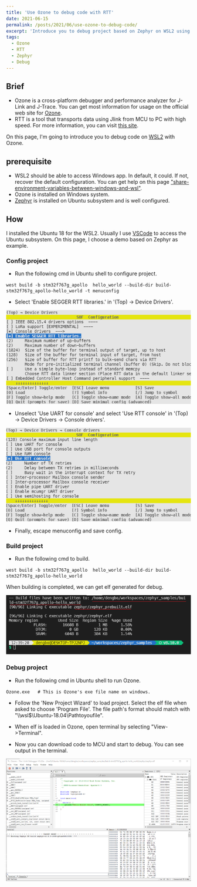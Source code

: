 ```yaml
---
title: 'Use Ozone to debug code with RTT'
date: 2021-06-15
permalink: /posts/2021/06/use-ozone-to-debug-code/
excerpt: 'Introduce you to debug project based on Zephyr on WSL2 using Ozone with RTT.'
tags:
  - Ozone
  - RTT
  - Zephyr
  - Debug
---
```


## Brief

* Ozone is a cross-platform debugger and performance analyzer for J-Link and J-Trace. You can get most information for usage on the official web site for [Ozone](https://www.segger.com/products/development-tools/ozone-j-link-debugger/).
* RTT is a tool that transports data using Jlink from MCU to PC with high speed. For more information, you can visit [this site](https://www.segger.com/products/debug-probes/j-link/technology/about-real-time-transfer/).  

On this page, I'm going to introduce you to debug code on [WSL2](https://docs.microsoft.com/en-us/windows/wsl/) with Ozone.  

## prerequisite

* WSL2 should be able to access Windows app. In default, it could. If not, recover the default configuration. You can get help on this page ["share-environment-variables-between-windows-and-wsl"](https://docs.microsoft.com/en-us/windows/wsl/interop#share-environment-variables-between-windows-and-wsl).
* Ozone is installed on Windows system.
* [Zephyr](https://www.zephyrproject.org/) is installed on Ubuntu subsystem and is well configured.

## How

I installed the Ubuntu 18 for the WSL2. Usually I use [VSCode](https://code.visualstudio.com/) to access the Ubuntu subsystem. On this page, I choose a demo based on Zephyr as example.

### Config project

* Run the following cmd in Ubuntu shell to configure project.  

```shell
west build -b stm32f767g_apollo  hello_world --build-dir build-stm32f767g_apollo-hello_world -t menuconfig
```

* Select 'Enable SEGGER RTT libraries.' in '(Top) → Device Drivers'.  

![](/images/2021-06-15-use-ozone-to-debug-code/zephyr-config-rtt.png)

* Unselect 'Use UART for console' and select 'Use RTT console' in '(Top) → Device Drivers → Console drivers'.  

![](/images/2021-06-15-use-ozone-to-debug-code/zephyr-config-console.png)

* Finally, escape menuconfig and save config.

### Build project

* Run the following cmd to build.  

```shell
west build -b stm32f767g_apollo  hello_world --build-dir build-stm32f767g_apollo-hello_world
```

When building is completed, we can get elf generated for debug.

![](/images/2021-06-15-use-ozone-to-debug-code/build-elf.png)

### Debug project

* Run the following cmd in Ubuntu shell to run Ozone.  

```shell
Ozone.exe   # This is Ozone's exe file name on windows.
```

* Follow the 'New Project Wizard' to load project. Select the elf file when asked to choose 'Program File'. The file path's format should match with "\\\\wsl$\Ubuntu-18.04\Pathtoyoufile".  

* When elf is loaded in Ozone, open terminal by selecting "View->Terminal".  

* Now you can download code to MCU and start to debug. You can see output in the terminal.  

![](/images/2021-06-15-use-ozone-to-debug-code/ozone-terminal.png)
